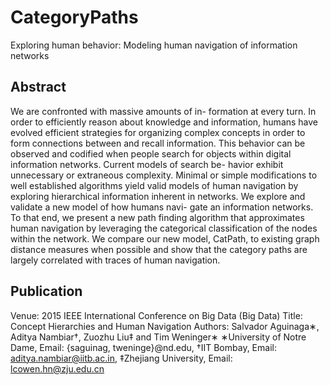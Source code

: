 # CategoryPaths

Exploring human behavior: Modeling human navigation of information networks

## Abstract

We are confronted with massive amounts of in- formation at every turn. In order to efficiently reason about knowledge and information, humans have evolved efficient strategies for organizing complex concepts in order to form connections between and recall information. This behavior can be observed and codified when people search for objects within digital information networks. Current models of search be- havior exhibit unnecessary or extraneous complexity. Minimal or simple modifications to well established algorithms yield valid models of human navigation by exploring hierarchical information inherent in networks.
We explore and validate a new model of how humans navi- gate an information networks. To that end, we present a new path finding algorithm that approximates human navigation by leveraging the categorical classification of the nodes within the network. We compare our new model, CatPath, to existing graph distance measures when possible and show that the category paths are largely correlated with traces of human navigation.


## Publication

Venue: 2015 IEEE International Conference on Big Data (Big Data)
Title: Concept Hierarchies and Human Navigation
Authors: Salvador Aguinaga∗, Aditya Nambiar†, Zuozhu Liu‡ and Tim Weninger∗ ∗University of Notre Dame, Email: {saguinag, tweninge}@nd.edu, †IIT Bombay, Email: aditya.nambiar@iitb.ac.in, ‡Zhejiang University, Email: lcowen.hn@zju.edu.cn
